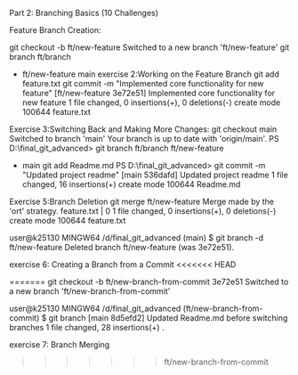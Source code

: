 Part 2: Branching Basics (10 Challenges)

Feature Branch Creation:

git checkout -b ft/new-feature
Switched to a new branch 'ft/new-feature'
 git branch
  ft/branch
* ft/new-feature
  main
  exercise 2:Working on the Feature Branch
             git add feature.txt
              git commit -m "Implemented core functionality for new feature"
[ft/new-feature 3e72e51] Implemented core functionality for new feature
 1 file changed, 0 insertions(+), 0 deletions(-)
 create mode 100644 feature.txt

Exercise 3:Switching Back and Making More Changes:
git checkout main
Switched to branch 'main'
Your branch is up to date with 'origin/main'.
PS D:\final_git_advanced> git branch
  ft/branch
  ft/new-feature
* main
git add Readme.md
PS D:\final_git_advanced> git commit -m "Updated project readme"
[main 536dafd] Updated project readme
 1 file changed, 16 insertions(+)
 create mode 100644 Readme.md

Exercise 5:Branch Deletion
        git merge ft/new-feature
Merge made by the 'ort' strategy.
 feature.txt | 0
 1 file changed, 0 insertions(+), 0 deletions(-)
 create mode 100644 feature.txt

user@k25130 MINGW64 /d/final_git_advanced (main)
$ git branch -d ft/new-feature
Deleted branch ft/new-feature (was 3e72e51).

exercise 6: Creating a Branch from a Commit
<<<<<<< HEAD
          
=======
         git checkout -b ft/new-branch-from-commit 3e72e51
Switched to a new branch 'ft/new-branch-from-commit'

user@k25130 MINGW64 /d/final_git_advanced (ft/new-branch-from-commit)
$ git branch
[main 8d5efd2] Updated Readme.md before switching branches
 1 file changed, 28 insertions(+)
 .


 exercise 7: Branch Merging
 
>>>>>>> ft/new-branch-from-commit
